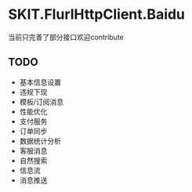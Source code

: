 # SKIT.FlurlHttpClient.Baidu

当前只完善了部分接口欢迎contribute

## TODO
- 基本信息设置
- 违规下现
- 模板/订阅消息
- 性能优化
- 支付服务
- 订单同步
- 数据统计分析
- 客服消息
- 自然搜索
- 信息流
- 消息推送